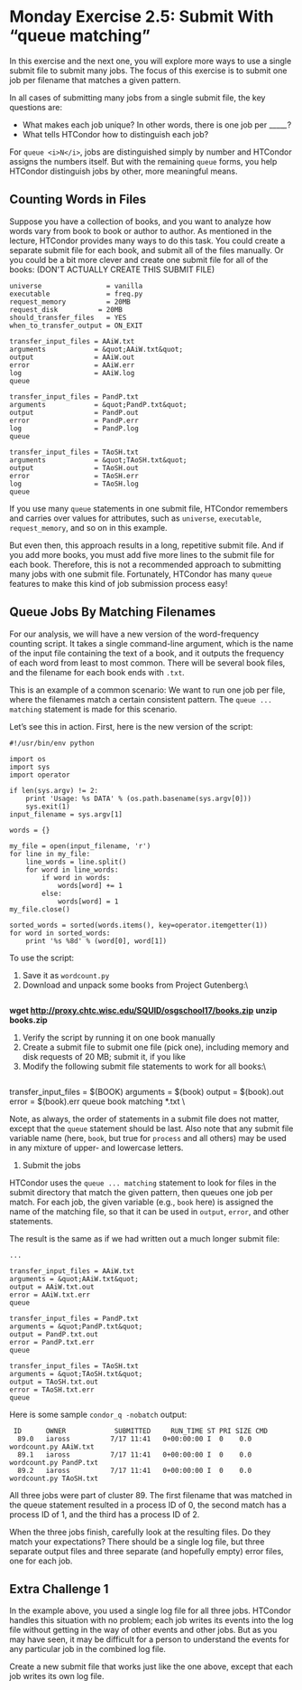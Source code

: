 <style type="text/css"> pre em { font-style: normal; background-color: yellow; } pre strong { font-style: normal; font-weight: bold; color: \#008; } </style>

Monday Exercise 2.5: Submit With “queue matching”
=================================================

In this exercise and the next one, you will explore more ways to use a single submit file to submit many jobs. The focus of this exercise is to submit one job per filename that matches a given pattern.

In all cases of submitting many jobs from a single submit file, the key questions are:

-   What makes each job unique? In other words, there is one job per \_\_\_\_*\_*?
-   What tells HTCondor how to distinguish each job?

For `queue <i>N</i>`, jobs are distinguished simply by number and HTCondor assigns the numbers itself. But with the remaining `queue` forms, you help HTCondor distinguish jobs by other, more meaningful means.

Counting Words in Files
-----------------------

Suppose you have a collection of books, and you want to analyze how words vary from book to book or author to author. As mentioned in the lecture, HTCondor provides many ways to do this task. You could create a separate submit file for each book, and submit all of the files manually. Or you could be a bit more clever and create one submit file for all of the books: (DON'T ACTUALLY CREATE THIS SUBMIT FILE)

``` file
universe                = vanilla
executable              = freq.py
request_memory          = 20MB
request_disk          = 20MB
should_transfer_files   = YES
when_to_transfer_output = ON_EXIT

transfer_input_files = AAiW.txt
arguments            = &quot;AAiW.txt&quot;
output               = AAiW.out
error                = AAiW.err
log                  = AAiW.log
queue

transfer_input_files = PandP.txt
arguments            = &quot;PandP.txt&quot;
output               = PandP.out
error                = PandP.err
log                  = PandP.log
queue

transfer_input_files = TAoSH.txt
arguments            = &quot;TAoSH.txt&quot;
output               = TAoSH.out
error                = TAoSH.err
log                  = TAoSH.log
queue
```

If you use many `queue` statements in one submit file, HTCondor remembers and carries over values for attributes, such as `universe`, `executable`, `request_memory`, and so on in this example.

But even then, this approach results in a long, repetitive submit file. And if you add more books, you must add five more lines to the submit file for each book. Therefore, this is not a recommended approach to submitting many jobs with one submit file. Fortunately, HTCondor has many `queue` features to make this kind of job submission process easy!

Queue Jobs By Matching Filenames
--------------------------------

For our analysis, we will have a new version of the word-frequency counting script. It takes a single command-line argument, which is the name of the input file containing the text of a book, and it outputs the frequency of each word from least to most common. There will be several book files, and the filename for each book ends with `.txt`.

This is an example of a common scenario: We want to run one job per file, where the filenames match a certain consistent pattern. The `queue ... matching` statement is made for this scenario.

Let’s see this in action. First, here is the new version of the script:

``` file
#!/usr/bin/env python

import os
import sys
import operator

if len(sys.argv) != 2:
    print 'Usage: %s DATA' % (os.path.basename(sys.argv[0]))
    sys.exit(1)
input_filename = sys.argv[1]

words = {}

my_file = open(input_filename, 'r')
for line in my_file:
    line_words = line.split()
    for word in line_words:
        if word in words:
            words[word] += 1
        else:
            words[word] = 1
my_file.close()

sorted_words = sorted(words.items(), key=operator.itemgetter(1))
for word in sorted_words:
    print '%s %8d' % (word[0], word[1])
```

To use the script:

1.  Save it as `wordcount.py`
2.  Download and unpack some books from Project Gutenberg:\\ <pre class="screen">

<span class="twiki-macro UCL_PROMPT_SHORT"></span> **wget <http://proxy.chtc.wisc.edu/SQUID/osgschool17/books.zip>** <span class="twiki-macro UCL_PROMPT_SHORT"></span> **unzip books.zip** </pre>

1.  Verify the script by running it on one book manually
2.  Create a submit file to submit one file (pick one), including memory and disk requests of 20 MB; submit it, if you like
3.  Modify the following submit file statements to work for all books:\\ <pre class="file">

transfer\_input\_files = $(BOOK) arguments = $(book) output = $(book).out error = $(book).err queue book matching \*.txt </pre>\\ <p>Note, as always, the order of statements in a submit file does not matter, except that the `queue` statement should be last. Also note that any submit file variable name (here, `book`, but true for `process` and all others) may be used in any mixture of upper- and lowercase letters.</p>

1.  Submit the jobs

HTCondor uses the `queue ... matching` statement to look for files in the submit directory that match the given pattern, then queues one job per match. For each job, the given variable (e.g., `book` here) is assigned the name of the matching file, so that it can be used in `output`, `error`, and other statements.

The result is the same as if we had written out a much longer submit file:

``` file
...

transfer_input_files = AAiW.txt
arguments = &quot;AAiW.txt&quot;
output = AAiW.txt.out
error = AAiW.txt.err
queue

transfer_input_files = PandP.txt
arguments = &quot;PandP.txt&quot;
output = PandP.txt.out
error = PandP.txt.err
queue

transfer_input_files = TAoSH.txt
arguments = &quot;TAoSH.txt&quot;
output = TAoSH.txt.out
error = TAoSH.txt.err
queue
```

Here is some sample `condor_q -nobatch` output:

``` console
 ID      OWNER            SUBMITTED     RUN_TIME ST PRI SIZE CMD
  89.0   iaross          7/17 11:41   0+00:00:00 I  0    0.0 wordcount.py AAiW.txt
  89.1   iaross          7/17 11:41   0+00:00:00 I  0    0.0 wordcount.py PandP.txt
  89.2   iaross          7/17 11:41   0+00:00:00 I  0    0.0 wordcount.py TAoSH.txt
```

All three jobs were part of cluster 89. The first filename that was matched in the queue statement resulted in a process ID of 0, the second match has a process ID of 1, and the third has a process ID of 2.

When the three jobs finish, carefully look at the resulting files. Do they match your expectations? There should be a single log file, but three separate output files and three separate (and hopefully empty) error files, one for each job.

Extra Challenge 1
-----------------

In the example above, you used a single log file for all three jobs. HTCondor handles this situation with no problem; each job writes its events into the log file without getting in the way of other events and other jobs. But as you may have seen, it may be difficult for a person to understand the events for any particular job in the combined log file.

Create a new submit file that works just like the one above, except that each job writes its own log file.

